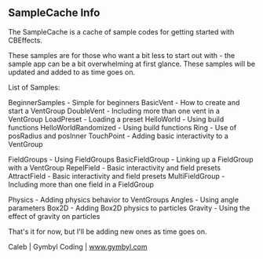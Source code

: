 SampleCache Info
--------------------------------------------------------------------------------

The SampleCache is a cache of sample codes for getting started with CBEffects.

These samples are for those who want a bit less to start out with - the sample app can be a bit overwhelming at first glance. These samples will be updated and added to as time goes on.


List of Samples:

BeginnerSamples - Simple for beginners
	BasicVent - How to create and start a VentGroup
	DoubleVent - Including more than one vent in a VentGroup
	LoadPreset - Loading a preset
	HelloWorld - Using build functions
	HelloWorldRandomized - Using build functions
	Ring - Use of posRadius and posInner
	TouchPoint - Adding basic interactivity to a VentGroup

FieldGroups - Using FieldGroups
	BasicFieldGroup - Linking up a FieldGroup with a VentGroup
	RepelField - Basic interactivity and field presets
	AttractField - Basic interactivity and field presets
	MultiFieldGroup - Including more than one field in a FieldGroup

Physics - Adding physics behavior to VentGroups
	Angles - Using angle parameters
	Box2D - Adding Box2D physics to particles
	Gravity - Using the effect of gravity on particles

That's it for now, but I'll be adding new ones as time goes on.

Caleb | Gymbyl Coding | www.gymbyl.com